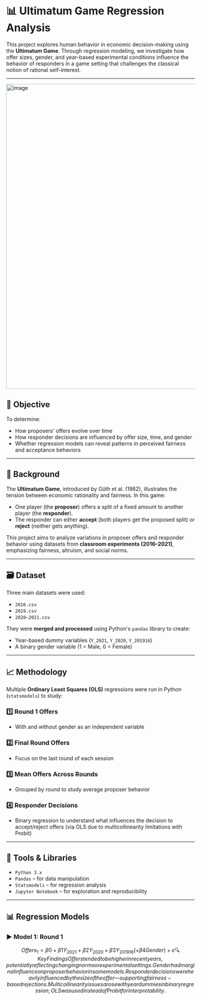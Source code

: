 # 📊 Ultimatum Game Regression Analysis

This project explores human behavior in economic decision-making using the **Ultimatum Game**. Through regression modeling, we investigate how offer sizes, gender, and year-based experimental conditions influence the behavior of responders in a game setting that challenges the classical notion of rational self-interest.

---
<img width="814" alt="image" src="https://github.com/user-attachments/assets/4d0b000f-f7ad-49fe-81d2-29b14f678a74" />

## 🎯 Objective

To determine:
- How proposers’ offers evolve over time
- How responder decisions are influenced by offer size, time, and gender
- Whether regression models can reveal patterns in perceived fairness and acceptance behaviors

---

## 🧠 Background

The **Ultimatum Game**, introduced by Güth et al. (1982), illustrates the tension between economic rationality and fairness. In this game:
- One player (the **proposer**) offers a split of a fixed amount to another player (the **responder**).
- The responder can either **accept** (both players get the proposed split) or **reject** (neither gets anything).

This project aims to analyze variations in proposer offers and responder behavior using datasets from **classroom experiments (2016–2021)**, emphasizing fairness, altruism, and social norms.

---

## 🗃️ Dataset

Three main datasets were used:
- `2016.csv`
- `2019.csv`
- `2020–2021.csv`

They were **merged and processed** using Python's `pandas` library to create:
- Year-based dummy variables (`Y_2021`, `Y_2020`, `Y_201916`)
- A binary gender variable (1 = Male, 0 = Female)

---

## 📈 Methodology

Multiple **Ordinary Least Squares (OLS)** regressions were run in Python (`statsmodels`) to study:

### 1️⃣ Round 1 Offers
- With and without gender as an independent variable

### 2️⃣ Final Round Offers
- Focus on the last round of each session

### 3️⃣ Mean Offers Across Rounds
- Grouped by round to study average proposer behavior

### 4️⃣ Responder Decisions
- Binary regression to understand what influences the decision to accept/reject offers (via OLS due to multicollinearity limitations with Probit)

---

## 🧪 Tools & Libraries

- `Python 3.x`
- `Pandas` – for data manipulation
- `Statsmodels` – for regression analysis
- `Jupyter Notebook` – for exploration and reproducibility

---

## 📊 Regression Models

### ▶️ Model 1: Round 1
```math
Offers_1 = β0 + β1Y_2021 + β2Y_2020 + β3Y_201916 (+ β4Gender) + ε

🔍 Key Findings
Offers tended to be higher in recent years, potentially reflecting changing norms or experimental settings.

Gender had marginal influence on proposer behavior in some models.

Responder decisions were heavily influenced by the size of the offer—supporting fairness-based rejections.

Multicollinearity issues arose with year dummies in binary regression; OLS was used instead of Probit for interpretability.
